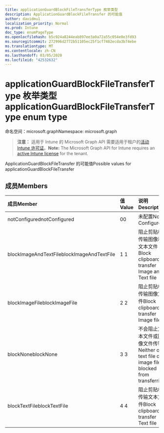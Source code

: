 ```yaml
---
title: applicationGuardBlockFileTransferType 枚举类型
description: ApplicationGuardBlockFileTransfer 的可能值
author: davidmu1
localization_priority: Normal
ms.prod: Intune
doc_type: enumPageType
ms.openlocfilehash: b5c924a8244eab897ee3a0a72a55c054e8e3fd93
ms.sourcegitcommit: 272996d2772b51105ec25f1cf7482ecda3b74ebe
ms.translationtype: MT
ms.contentlocale: zh-CN
ms.lasthandoff: 03/05/2020
ms.locfileid: "42532632"
---
```

# <a name="applicationguardblockfiletransfertype-enum-type"></a><span data-ttu-id="8352d-103">applicationGuardBlockFileTransferType 枚举类型</span><span class="sxs-lookup"><span data-stu-id="8352d-103">applicationGuardBlockFileTransferType enum type</span></span>

<span data-ttu-id="8352d-104">命名空间：microsoft.graph</span><span class="sxs-lookup"><span data-stu-id="8352d-104">Namespace: microsoft.graph</span></span>

> <span data-ttu-id="8352d-105">**注意：** 适用于 Intune 的 Microsoft Graph API 需要适用于租户的[活动 Intune 许可证](https://go.microsoft.com/fwlink/?linkid=839381)。</span><span class="sxs-lookup"><span data-stu-id="8352d-105">**Note:** The Microsoft Graph API for Intune requires an [active Intune license](https://go.microsoft.com/fwlink/?linkid=839381) for the tenant.</span></span>

<span data-ttu-id="8352d-106">ApplicationGuardBlockFileTransfer 的可能值</span><span class="sxs-lookup"><span data-stu-id="8352d-106">Possible values for applicationGuardBlockFileTransfer</span></span>

## <a name="members"></a><span data-ttu-id="8352d-107">成员</span><span class="sxs-lookup"><span data-stu-id="8352d-107">Members</span></span>
|<span data-ttu-id="8352d-108">成员</span><span class="sxs-lookup"><span data-stu-id="8352d-108">Member</span></span>|<span data-ttu-id="8352d-109">值</span><span class="sxs-lookup"><span data-stu-id="8352d-109">Value</span></span>|<span data-ttu-id="8352d-110">说明</span><span class="sxs-lookup"><span data-stu-id="8352d-110">Description</span></span>|
|:---|:---|:---|
|<span data-ttu-id="8352d-111">notConfigured</span><span class="sxs-lookup"><span data-stu-id="8352d-111">notConfigured</span></span>|<span data-ttu-id="8352d-112">0</span><span class="sxs-lookup"><span data-stu-id="8352d-112">0</span></span>|<span data-ttu-id="8352d-113">未配置</span><span class="sxs-lookup"><span data-stu-id="8352d-113">Not Configured</span></span>|
|<span data-ttu-id="8352d-114">blockImageAndTextFile</span><span class="sxs-lookup"><span data-stu-id="8352d-114">blockImageAndTextFile</span></span>|<span data-ttu-id="8352d-115">1 </span><span class="sxs-lookup"><span data-stu-id="8352d-115">1</span></span>|<span data-ttu-id="8352d-116">阻止剪贴板传输图像和文本文件</span><span class="sxs-lookup"><span data-stu-id="8352d-116">Block clipboard to transfer Image and Text file</span></span>|
|<span data-ttu-id="8352d-117">blockImageFile</span><span class="sxs-lookup"><span data-stu-id="8352d-117">blockImageFile</span></span>|<span data-ttu-id="8352d-118">2 </span><span class="sxs-lookup"><span data-stu-id="8352d-118">2</span></span>|<span data-ttu-id="8352d-119">阻止剪贴板传输图像文件</span><span class="sxs-lookup"><span data-stu-id="8352d-119">Block clipboard to transfer Image file</span></span>|
|<span data-ttu-id="8352d-120">blockNone</span><span class="sxs-lookup"><span data-stu-id="8352d-120">blockNone</span></span>|<span data-ttu-id="8352d-121">3 </span><span class="sxs-lookup"><span data-stu-id="8352d-121">3</span></span>|<span data-ttu-id="8352d-122">不会阻止文本文件或图像文件传输</span><span class="sxs-lookup"><span data-stu-id="8352d-122">Neither of text file or image file is blocked from transferring</span></span>|
|<span data-ttu-id="8352d-123">blockTextFile</span><span class="sxs-lookup"><span data-stu-id="8352d-123">blockTextFile</span></span>|<span data-ttu-id="8352d-124">4 </span><span class="sxs-lookup"><span data-stu-id="8352d-124">4</span></span>|<span data-ttu-id="8352d-125">阻止剪贴板传输文本文件</span><span class="sxs-lookup"><span data-stu-id="8352d-125">Block clipboard to transfer Text file</span></span>|




